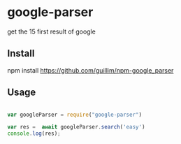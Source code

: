 # google-parser

get the 15 first result of google

## Install

npm install https://github.com/guillim/npm-google_parser

## Usage

```javascript

var googleParser = require("google-parser")

var res =  await googleParser.search('easy')
console.log(res);

```
